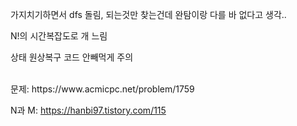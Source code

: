 가지치기하면서 dfs 돌림, 되는것만 찾는건데 완탐이랑 다를 바 없다고 생각..

N!의 시간복잡도로 개 느림

상태 원상복구 코드 안빼먹게 주의

<br>
문제: https://www.acmicpc.net/problem/1759

N과 M: https://hanbi97.tistory.com/115
